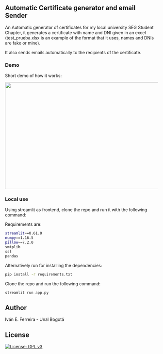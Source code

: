 ## Automatic Certificate generator and email Sender


An Automatic generator of certificates for my local university SEG Student Chapter, it generates a certificate with name and DNI given in an excel (test_prueba.xlsx is an example of the format that it uses, names and DNIs are fake or mine). 


It also sends emails automatically to the recipients of the certificate. 


### Demo

Short demo of how it works:

<img src="demo_app.gif" width="750" height="350"/>

### Local use

Using streamlit as frontend, clone the repo and run it with the following command:

Requirements are:

```bash
streamlit==0.61.0
numpy==1.16.5
pillow==7.2.0
smtplib
ssl
pandas
```

Alternatively run for installing the dependencies:


```bash
pip install -r requirements.txt
```

Clone the repo and run the following command:

```bash
streamlit run app.py
```

## Author

Iván E. Ferreira - Unal Bogotá

## License

[![License: GPL v3](https://img.shields.io/badge/License-GPLv3-blue.svg)](https://www.gnu.org/licenses/gpl-3.0)

